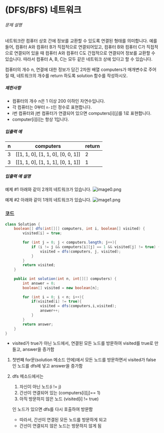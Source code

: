 # (DFS/BFS) 네트워크

###### 문제 설명

네트워크란 컴퓨터 상호 간에 정보를 교환할 수 있도록 연결된 형태를 의미합니다. 예를 들어, 컴퓨터 A와 컴퓨터 B가 직접적으로 연결되어있고, 컴퓨터 B와 컴퓨터 C가 직접적으로 연결되어 있을 때 컴퓨터 A와 컴퓨터 C도 간접적으로 연결되어 정보를 교환할 수 있습니다. 따라서 컴퓨터 A, B, C는 모두 같은 네트워크 상에 있다고 할 수 있습니다.

컴퓨터의 개수 n, 연결에 대한 정보가 담긴 2차원 배열 computers가 매개변수로 주어질 때, 네트워크의 개수를 return 하도록 solution 함수를 작성하시오.

##### 제한사항

- 컴퓨터의 개수 n은 1 이상 200 이하인 자연수입니다.
- 각 컴퓨터는 0부터 `n-1`인 정수로 표현합니다.
- i번 컴퓨터와 j번 컴퓨터가 연결되어 있으면 computers[i][j]를 1로 표현합니다.
- computer[i][i]는 항상 1입니다.

##### 입출력 예

| n    | computers                         | return |
| ---- | --------------------------------- | ------ |
| 3    | [[1, 1, 0], [1, 1, 0], [0, 0, 1]] | 2      |
| 3    | [[1, 1, 0], [1, 1, 1], [0, 1, 1]] | 1      |

##### 입출력 예 설명

예제 #1
아래와 같이 2개의 네트워크가 있습니다.
![image0.png](https://grepp-programmers.s3.amazonaws.com/files/ybm/5b61d6ca97/cc1e7816-b6d7-4649-98e0-e95ea2007fd7.png)

예제 #2
아래와 같이 1개의 네트워크가 있습니다.
![image1.png](https://grepp-programmers.s3.amazonaws.com/files/ybm/7554746da2/edb61632-59f4-4799-9154-de9ca98c9e55.png)



### 코드

```java
class Solution {
    boolean[] dfs(int[][] computers, int i, boolean[] visited) {
        visited[i] = true;
        
        for (int j = 0; j < computers.length; j++){
            if (i != j && computers[i][j] == 1 && visited[j] != true) {
                visited = dfs(computers, j, visited);
            }
        }
        return visited;
    }
    
    public int solution(int n, int[][] computers) {
        int answer = 0;
        boolean[] visited = new boolean[n];
        
        for (int i = 0; i < n; i++){
            if(visited[i] != true){
                visited = dfs(computers,i,visited);
                answer++;
            }
        }
        return answer;
    }
}
```

- visited가 true가 아닌 노드에서, 연결된 모든 노드를 방문하여 visited를 true로 만들고, answer을 증가함



1. 첫번째 for문(solution 메소드 안에)에서 모든 노드를 방문하면서 visited가 false인 노드를 dfs에 넣고 answer을 증가함

2. dfs 메소드에서는 

   1. 자신이 아닌 노드(i != j)
   2. 간선이 연결되어 있는 (computers[i][j]== 1)
   3. 아직 방문하지 않은 노드 (visited[i] != true)

   인 노드가 있으면 dfs를 다시 호출하여 방문함

   - 따라서, 간선이 연결된 모든 노드를 방문하게 되고 
   - 간선이 연결되지 않은 노드는 방문하지 않게 됨